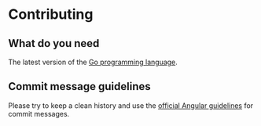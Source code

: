 # Contributing

## What do you need

The latest version of the [Go programming language](https://golang.org/).

## Commit message guidelines

Please try to keep a clean history and use the [official Angular guidelines](https://github.com/angular/angular/blob/master/CONTRIBUTING.md#-commit-message-guidelines) for commit messages.